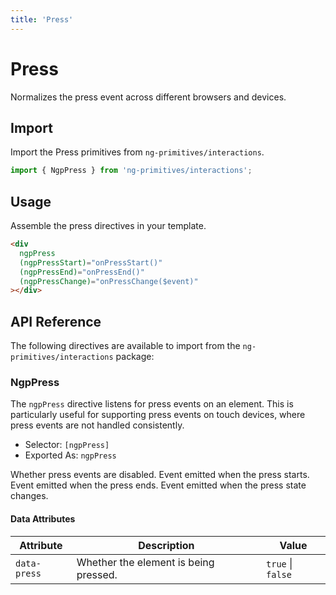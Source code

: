 ```yaml
---
title: 'Press'
---
```


# Press

Normalizes the press event across different browsers and devices.

<docs-example name="press"></docs-example>

## Import

Import the Press primitives from `ng-primitives/interactions`.

```ts
import { NgpPress } from 'ng-primitives/interactions';
```

## Usage

Assemble the press directives in your template.

```html
<div
  ngpPress
  (ngpPressStart)="onPressStart()"
  (ngpPressEnd)="onPressEnd()"
  (ngpPressChange)="onPressChange($event)"
></div>
```

## API Reference

The following directives are available to import from the `ng-primitives/interactions` package:

### NgpPress

The `ngpPress` directive listens for press events on an element. This is particularly useful for supporting press events on touch devices, where press events are not handled consistently.

- Selector: `[ngpPress]`
- Exported As: `ngpPress`

<response-field name="ngpPressDisabled" type="boolean" default="false">
  Whether press events are disabled.
</response-field>

<response-field name="ngpPressStart" type="EventEmitter<void>">
  Event emitted when the press starts.
</response-field>

<response-field name="ngpPressEnd" type="EventEmitter<void>">
  Event emitted when the press ends.
</response-field>

<response-field name="ngpPressChange" type="EventEmitter<boolean>">
  Event emitted when the press state changes.
</response-field>

#### Data Attributes

| Attribute    | Description                           | Value             |
| ------------ | ------------------------------------- | ----------------- |
| `data-press` | Whether the element is being pressed. | `true` \| `false` |
